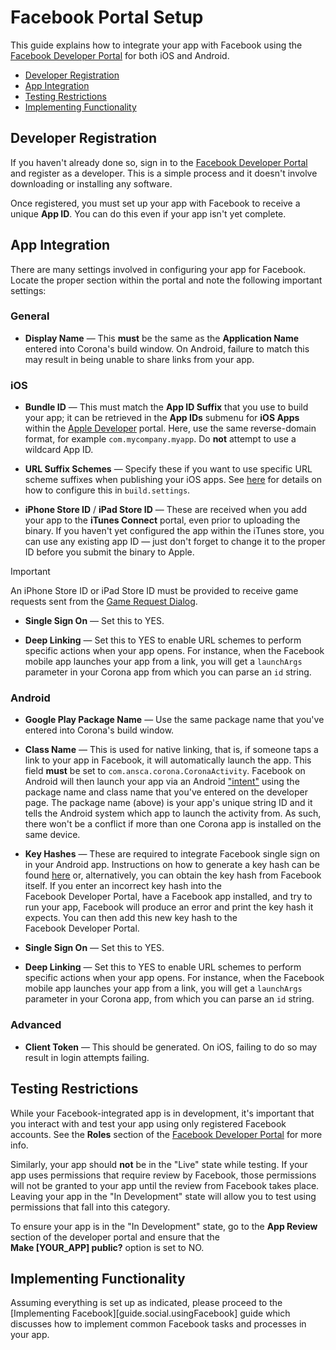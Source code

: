 # Facebook Portal Setup

This guide explains how to integrate your app with Facebook using the [Facebook Developer Portal](https://developers.facebook.com/) for both iOS and Android.

<div class="guides-toc">

* [Developer Registration](#register)
* [App Integration](#app-integration)
* [Testing Restrictions](#testing)
* [Implementing Functionality](#implementing)

</div>


<a id="register"></a>

## Developer Registration

If you haven't already done so, sign in to the [Facebook Developer Portal](https://developers.facebook.com/) and register as a developer. This is a simple process and it doesn't involve downloading or installing any software.

Once registered, you must set up your app with Facebook to receive a unique __App&nbsp;ID__. You can do this even if your app isn't yet complete.




<a id="app-integration"></a>

## App Integration

There are many settings involved in configuring your app for Facebook. Locate the proper section within the portal and note the following important settings:

### General

* __Display Name__ &mdash; This __must__ be the same as the __Application&nbsp;Name__ entered into Corona's build window. On Android, failure to match this may result in being unable to share links from your app.

### iOS

* __Bundle ID__ &mdash; This must match the __App&nbsp;ID&nbsp;Suffix__ that you use to build your app; it can be retrieved in the __App&nbsp;IDs__ submenu for __iOS&nbsp;Apps__ within the [Apple Developer](https://developer.apple.com/) portal. Here, use the same <nobr>reverse-domain</nobr> format, for example `com.mycompany.myapp`. Do __not__ attempt to use a wildcard App&nbsp;ID.

* __URL Suffix Schemes__ &mdash; Specify these if you want to use specific URL scheme suffixes when publishing your iOS apps. See [here][REFLINK 1] for details on how to configure this in `build.settings`.

* __iPhone Store ID__ / __iPad Store ID__ &mdash; These are received when you add your app to the __iTunes&nbsp;Connect__ portal, even prior to uploading the binary. If you haven't yet configured the app within the iTunes store, you can use any existing app ID — just don't forget to change it to the proper ID before you submit the binary to Apple.

<div class="code-indent">
<div class="guide-notebox-imp">
<div class="notebox-title-imp">Important</div>

An iPhone Store ID or iPad Store ID must be provided to receive game requests sent from the [Game Request Dialog][REFLINK 2].

</div>
</div>

* __Single Sign On__ &mdash; Set this to <span class="small-bold">YES</span>.

* __Deep Linking__ &mdash; Set this to <span class="small-bold">YES</span> to enable URL schemes to perform specific actions when your app opens. For instance, when the Facebook mobile app launches your app from a link, you will get a `launchArgs` parameter in your Corona app from which you can parse an `id` string.

### Android

* __Google Play Package Name__ &mdash; Use the same package name that you've entered into Corona's build window.

* __Class Name__ &mdash; This is used for native linking, that is, if someone taps a link to your app in Facebook, it will automatically launch the app. This field __must__ be set to `com.ansca.corona.CoronaActivity`. Facebook on Android will then launch your app via an Android ["intent"](https://developer.android.com/guide/components/intents-filters.html) using the package name and class name that you've entered on the developer page. The package name (above) is your app's unique string ID and it tells the Android system which app to launch the activity from. As such, there won't be a conflict if more than one Corona app is installed on the same device.

* __Key Hashes__ &mdash; These are required to integrate Facebook single sign on in your Android app. Instructions on how to generate a key hash can be found [here](https://developers.facebook.com/docs/android/getting-started) or, alternatively, you can obtain the key hash from Facebook itself. If you enter an incorrect key hash into the Facebook&nbsp;Developer&nbsp;Portal, have a Facebook app installed, and try to run your app, Facebook will produce an error and print the key hash it expects. You can then add this new key hash to the Facebook&nbsp;Developer&nbsp;Portal.

* __Single Sign On__ &mdash; Set this to <span class="small-bold">YES</span>.

* __Deep Linking__ &mdash; Set this to <span class="small-bold">YES</span> to enable URL schemes to perform specific actions when your app opens. For instance, when the Facebook mobile app launches your app from a link, you will get a `launchArgs` parameter in your Corona app, from which you can parse an `id` string.

### Advanced

* __Client Token__ &mdash; This should be generated. On iOS, failing to do so may result in login attempts failing.


<a id="testing"></a>

## Testing Restrictions

While your Facebook-integrated app is in development, it's important that you interact with and test your app using only registered Facebook accounts. See the __Roles__ section of the [Facebook Developer Portal](https://developers.facebook.com/) for more info.

Similarly, your app should __not__ be in the "Live" state while testing. If your app uses permissions that require review by Facebook, those permissions will not be granted to your app until the review from Facebook takes place. Leaving your app in the "In&nbsp;Development" state will allow you to test using permissions that fall into this category.

To ensure your app is in the "In Development" state, go to the __App&nbsp;Review__ section of the developer portal and ensure that the <nobr>__Make \[YOUR_APP\] public?__</nobr> option is set to <span class="small-bold">NO</span>.


<a id="implementing"></a>

## Implementing Functionality

Assuming everything is set up as indicated, please proceed to the [Implementing Facebook][guide.social.usingFacebook] guide which discusses how to implement common Facebook tasks and processes in your app.

<!--- REFERENCE LINKS -->

[REFLINK 1]: ../../../guide/social/usingFacebook/index.html#ios-requirements
[REFLINK 2]: ../../../plugin/facebook-v4/showDialog.html#gamerequestdialog
